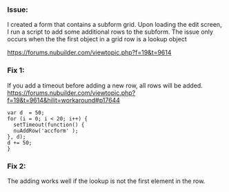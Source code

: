 ### Issue: 

I created a form that contains a subform grid. Upon loading the edit screen, I run a script to add some additional rows to the subform.
The issue only occurs when the the first object in a grid row is a lookup object

https://forums.nubuilder.com/viewtopic.php?f=19&t=9614

### Fix 1:

If you add a timeout before adding a new row, all rows will be added.
https://forums.nubuilder.com/viewtopic.php?f=19&t=9614&hilit=workaround#p17644

```
var d  = 50;
for (i = 0; i < 20; i++) {
  setTimeout(function() {
  nuAddRow('accform' );
}, d);
d += 50;
}
```

### Fix 2:

The adding works well if the lookup is not the first element in the row.


